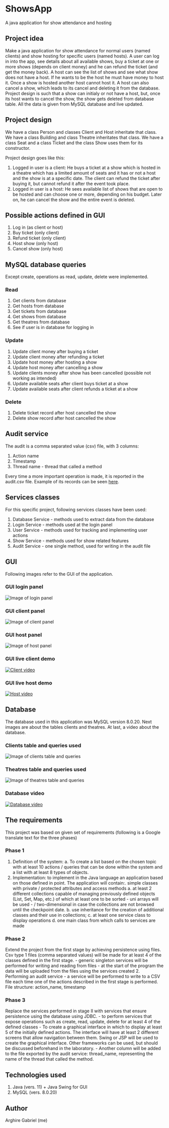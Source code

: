 # ShowsApp
A java application for show attendance and hosting 

## Project idea

Make a java application for show attendance for normal users (named clients) and show hosting for specific users (named hosts). 
A user can log in into the app, see details about all available shows, buy a ticket at one or more shows (depends on client money) and he can refund the ticket (and get the money back). 
A host can see the list of shows and see what show does not have a host. If he wants to be the host he must have money to host it. Once a show is hosted another host cannot host it. A host can also cancel a show, which leads to its cancel and deleting it from the database. Project design is such that a show can initialy or not have a host, but, once its host wants to cancel the show, the show gets deleted from database table. 
All the data is given from MySQL database and live updated.

## Project design

We have a class Person and classes Client and Host inheritate that class.
We have a class Building and class Theatre inheritates that class.
We have a class Seat and a class Ticket and the class Show uses them for its constructor.

Project design goes like this: 
1) Logged in user is a client: He buys a ticket at a show which is hosted in a theatre which has a limited amount of seats and it has or not a host and the show is at a specific date. The client can refund the ticket after buying it, but cannot refund it after the event took place.
2) Logged in user is a host: He sees available list of shows that are open to be hosted and can choose one or more, depending on his budget. Later on, he can cancel the show and the entire event is deleted.

## Possible actions defined in GUI

1. Log in (as client or host)
2. Buy ticket (only client)
3. Refund ticket (only client)
4. Host show (only host)
5. Cancel show (only host)

## MySQL database queries

Except create, operations as read, update, delete were implemented.

### Read

1. Get clients from database
2. Get hosts from database
3. Get tickets from database
4. Get shows from database
5. Get theatres from database
6. See if user is in database for logging in

### Update

1. Update client money after buying a ticket
2. Update client money after refunding a ticket
3. Update host money after hosting a show
4. Update host money after cancelling a show
5. Update clients money after show has been cancelled (possible not working as intended)
6. Update available seats after client buys ticket at a show
7. Update available seats after client refunds a ticket at a show

### Delete

1. Delete ticket record after host cancelled the show
2. Delete show record after host cancelled the show

## Audit service

The audit is a comma separated value (csv) file, with 3 columns:
1. Action name
2. Timestamp
3. Thread name - thread that called a method

Every time a more important operation is made, it is reported in the audit.csv file. Example of its records can be seen [here](https://github.com/JusticeBringer/ShowsApp/blob/master/csvFiles/audit.csv).
 
## Services classes

For this specific project, following services classes have been used:

1. Database Service - methods used to extract data from the database
2. Login Service - methods used at the login panel
3. User Service - methods used for tracking and implementing user actions
4. Show Service - methods used for show related features
5. Audit Service - one single method, used for writing in the audit file

## GUI

Following images refer to the GUI of the application.

### GUI login panel

![Image of login panel](
https://github.com/JusticeBringer/ShowsApp/blob/master/appSS/login_panel.JPG)

### GUI client panel

![Image of client panel](
https://github.com/JusticeBringer/ShowsApp/blob/master/appSS/client_panel.JPG)

### GUI host panel

![Image of host panel](
https://github.com/JusticeBringer/ShowsApp/blob/master/appSS/host_panel.JPG)

### GUI live client demo

[![Client video](https://github.com/JusticeBringer/ShowsApp/blob/master/appSS/login_panel.JPG)](https://youtu.be/jHRGMr7S12E)

### GUI live host demo

[![Host video](https://github.com/JusticeBringer/ShowsApp/blob/master/appSS/login_panel.JPG)](https://youtu.be/xDSXZJoinKM)

## Database

The database used in this application was MySQL version 8.0.20. Next images are about the tables clients and theatres. At last, a video about the database.

### Clients table and queries used

![Image of clients table and queries](
https://github.com/JusticeBringer/ShowsApp/blob/master/appSS/clients_data.JPG)

### Theatres table and queries used

![Image of theatres table and queries](
https://github.com/JusticeBringer/ShowsApp/blob/master/appSS/theatres.JPG)

### Database video

[![Database video](https://github.com/JusticeBringer/ShowsApp/blob/master/appSS/theatres.JPG)](https://youtu.be/YsBKeAJrFLY)

## The requirements

This project was based on given set of requirements (following is a Google translate text for the three phases)

### Phase 1

1. Definition of the system: 
  a. To create a list based on the chosen topic with at least 10 actions / queries that can be done within the system and a list with at least 8 types of objects. 
2. Implementation: to implement in the Java language an application based on those defined in point. The application will contain:. simple classes with private / protected attributes and access methods 
  a. at least 2 different collections capable of managing previously defined objects (List, Set, Map, etc.) of which at least one to be sorted - uni arrays will be used - / two-dimensional in case the collections are not browsed until the checkpoint date. 
  b. use inheritance for the creation of additional classes and their use in collections; 
  c. at least one service class to display operations 
  d. one main class from which calls to services are made

### Phase 2

Extend the project from the first stage by achieving persistence using files. Csv type 1 files (comma separated values) will be made for at least 4 of the classes defined in the first stage. - generic singleton services will be performed for writing and reading from files - at the start of the program the data will be uploaded from the files using the services created 2. Performing an audit service - a service will be performed to write to a CSV file each time one of the actions described in the first stage is performed. File structure: action_name, timestamp

### Phase 3

Replace the services performed in stage II with services that ensure persistence using the database using JDBC. - to perform services that expose operations such as create, read, update, delete for at least 4 of the defined classes - To create a graphical interface in which to display at least 5 of the initially defined actions. The interface will have at least 2 different screens that allow navigation between them. Swing or JSP will be used to create the graphical interface. Other frameworks can be used, but should be discussed beforehand in the laboratory. - Another column will be added to the file exported by the audit service: thread_name, representing the name of the thread that called the method.

## Technologies used

1. Java (vers. 11) + Java Swing for GUI
2. MySQL (vers. 8.0.20)

## Author

Arghire Gabriel (me)
